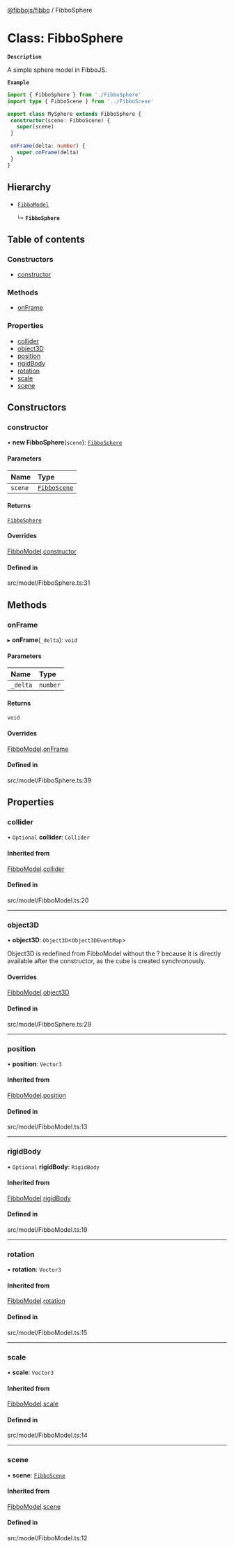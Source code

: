 [@fibbojs/fibbo](/api/index)  / FibboSphere

# Class: FibboSphere

**`Description`**

A simple sphere model in FibboJS.

**`Example`**

```ts
import { FibboSphere } from './FibboSphere'
import type { FibboScene } from '../FibboScene'

export class MySphere extends FibboSphere {
 constructor(scene: FibboScene) {
   super(scene)
 }

 onFrame(delta: number) {
   super.onFrame(delta)
 }
}
```

## Hierarchy

- [`FibboModel`](FibboModel.md)

  ↳ **`FibboSphere`**

## Table of contents

### Constructors

- [constructor](FibboSphere.md#constructor)

### Methods

- [onFrame](FibboSphere.md#onframe)

### Properties

- [collider](FibboSphere.md#collider)
- [object3D](FibboSphere.md#object3d)
- [position](FibboSphere.md#position)
- [rigidBody](FibboSphere.md#rigidbody)
- [rotation](FibboSphere.md#rotation)
- [scale](FibboSphere.md#scale)
- [scene](FibboSphere.md#scene)

## Constructors

### constructor

• **new FibboSphere**(`scene`): [`FibboSphere`](FibboSphere.md)

#### Parameters

| Name | Type |
| :------ | :------ |
| `scene` | [`FibboScene`](FibboScene.md) |

#### Returns

[`FibboSphere`](FibboSphere.md)

#### Overrides

[FibboModel](FibboModel.md).[constructor](FibboModel.md#constructor)

#### Defined in

src/model/FibboSphere.ts:31

## Methods

### onFrame

▸ **onFrame**(`_delta`): `void`

#### Parameters

| Name | Type |
| :------ | :------ |
| `_delta` | `number` |

#### Returns

`void`

#### Overrides

[FibboModel](FibboModel.md).[onFrame](FibboModel.md#onframe)

#### Defined in

src/model/FibboSphere.ts:39

## Properties

### collider

• `Optional` **collider**: `Collider`

#### Inherited from

[FibboModel](FibboModel.md).[collider](FibboModel.md#collider)

#### Defined in

src/model/FibboModel.ts:20

___

### object3D

• **object3D**: `Object3D`\<`Object3DEventMap`\>

Object3D is redefined from FibboModel without the ? because it is
directly available after the constructor, as the cube is created synchronously.

#### Overrides

[FibboModel](FibboModel.md).[object3D](FibboModel.md#object3d)

#### Defined in

src/model/FibboSphere.ts:29

___

### position

• **position**: `Vector3`

#### Inherited from

[FibboModel](FibboModel.md).[position](FibboModel.md#position)

#### Defined in

src/model/FibboModel.ts:13

___

### rigidBody

• `Optional` **rigidBody**: `RigidBody`

#### Inherited from

[FibboModel](FibboModel.md).[rigidBody](FibboModel.md#rigidbody)

#### Defined in

src/model/FibboModel.ts:19

___

### rotation

• **rotation**: `Vector3`

#### Inherited from

[FibboModel](FibboModel.md).[rotation](FibboModel.md#rotation)

#### Defined in

src/model/FibboModel.ts:15

___

### scale

• **scale**: `Vector3`

#### Inherited from

[FibboModel](FibboModel.md).[scale](FibboModel.md#scale)

#### Defined in

src/model/FibboModel.ts:14

___

### scene

• **scene**: [`FibboScene`](FibboScene.md)

#### Inherited from

[FibboModel](FibboModel.md).[scene](FibboModel.md#scene)

#### Defined in

src/model/FibboModel.ts:12
